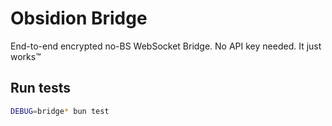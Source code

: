 # Obsidion Bridge

End-to-end encrypted no-BS WebSocket Bridge. No API key needed. It just works™

## Run tests

```sh
DEBUG=bridge* bun test
```
